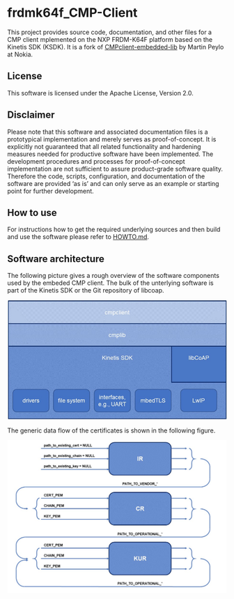 <!--Copyright (c) 2019 Siemens AG

Licensed under the Apache License, Version 2.0

SPDX-License-Identifier: Apache-2.0-->

# frdmk64f_CMP-Client

This project provides source code, documentation, and other files for a CMP client
mplemented on the NXP FRDM-K64F platform based on the Kinetis SDK (KSDK).
It is a fork of [CMPclient-embedded-lib](https://github.com/nokia/CMPclient-embedded-lib) by Martin Peylo at Nokia.

## License

This software is licensed under the Apache License, Version 2.0.

## Disclaimer

Please note that this software and associated documentation files is a prototypical
implementation and merely serves as proof-of-concept.
It is explicitly not guaranteed that all related functionality and hardening measures
needed for productive software have been implemented.
The development procedures and processes for proof-of-concept implementation are
not sufficient to assure product-grade software quality. Therefore the code, scripts,
configuration, and documentation of the software are provided ‘as is’
and can only serve as an example or starting point for further development.

## How to use

For instructions how to get the required underlying sources and then build and use the software
please refer to [HOWTO.md](/cmp_doc/HOWTO.md).

## Software architecture

The following picture gives a rough overview of the software components used by the embeded CMP client.
The bulk of the unterlying software is part of the Kinetis SDK or the Git repository of libcoap.

![SW architecture](/cmp_doc/sw_architecture.jpg)

The generic data flow of the certificates is shown in the following figure.

![Certificate flow](/cmp_doc/certificate_flow.jpg)
